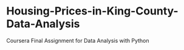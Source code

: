 # Housing-Prices-in-King-County-Data-Analysis
Coursera Final Assignment for Data Analysis with Python 
